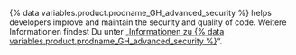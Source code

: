 {% data variables.product.prodname_GH_advanced_security %} helps developers improve and maintain the security and quality of code. Weitere Informationen findest Du unter „[Informationen zu {% data variables.product.prodname_GH_advanced_security %}](/github/getting-started-with-github/about-github-advanced-security)“.
